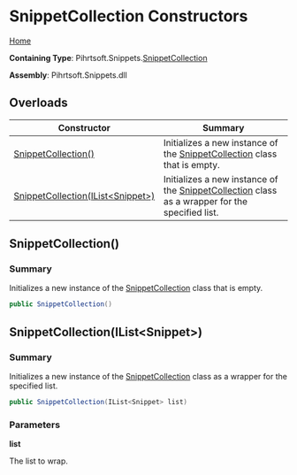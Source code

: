 # SnippetCollection Constructors

[Home](../../../../README.md)

**Containing Type**: Pihrtsoft\.Snippets\.[SnippetCollection](../README.md)

**Assembly**: Pihrtsoft\.Snippets\.dll

## Overloads

| Constructor | Summary |
| ----------- | ------- |
| [SnippetCollection()](#Pihrtsoft_Snippets_SnippetCollection__ctor) | Initializes a new instance of the [SnippetCollection](../README.md) class that is empty\. |
| [SnippetCollection(IList\<Snippet>)](#Pihrtsoft_Snippets_SnippetCollection__ctor_System_Collections_Generic_IList_Pihrtsoft_Snippets_Snippet__) | Initializes a new instance of the [SnippetCollection](../README.md) class as a wrapper for the specified list\. |

## SnippetCollection\(\) <a name="Pihrtsoft_Snippets_SnippetCollection__ctor"></a>

### Summary

Initializes a new instance of the [SnippetCollection](../README.md) class that is empty\.

```csharp
public SnippetCollection()
```

## SnippetCollection\(IList\<Snippet>\) <a name="Pihrtsoft_Snippets_SnippetCollection__ctor_System_Collections_Generic_IList_Pihrtsoft_Snippets_Snippet__"></a>

### Summary

Initializes a new instance of the [SnippetCollection](../README.md) class as a wrapper for the specified list\.

```csharp
public SnippetCollection(IList<Snippet> list)
```

### Parameters

**list**

The list to wrap\.